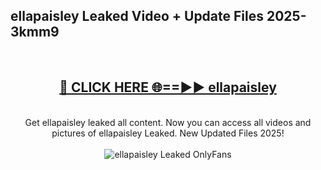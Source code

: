 <h2>ellapaisley Leaked Video + Update Files 2025- 3kmm9</h2>
<br>
<div align="center">
<h2><a href="https://libra.edu.pl?ellapaisley" rel="nofollow">🔴 CLICK HERE 🌐==►► ellapaisley</a></h2>
<br>
Get ellapaisley leaked all content. Now you can access all videos and pictures of ellapaisley Leaked. New Updated Files 2025!
<br>
<br>
<a href="https://libra.edu.pl?ellapaisley" rel="nofollow" data-target="animated-image.originalLink"><img src="https://i.ibb.co.com/WyWwxjT/player-gif2.gif" alt="ellapaisley Leaked OnlyFans" style="max-width: 100%; display: inline-block;" data-target="animated-image.originalImage"></a>
</div>
<br>